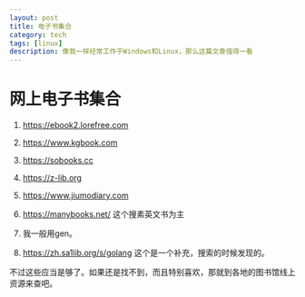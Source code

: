 ```yaml
---
layout: post
title: 电子书集合
category: tech
tags: [linux]
description: 像我一样经常工作于Windows和Linux，那么这篇文章值得一看
---
```


# 网上电子书集合

1. https://ebook2.lorefree.com

2. https://www.kgbook.com

3. https://sobooks.cc

4. https://z-lib.org

5. https://www.jiumodiary.com

6. https://manybooks.net/   这个搜素英文书为主

7. 我一般用gen。

8. https://zh.sa1lib.org/s/golang  这个是一个补充，搜索的时候发现的。

不过这些应当是够了。如果还是找不到，而且特别喜欢，那就到各地的图书馆线上资源来查吧。


